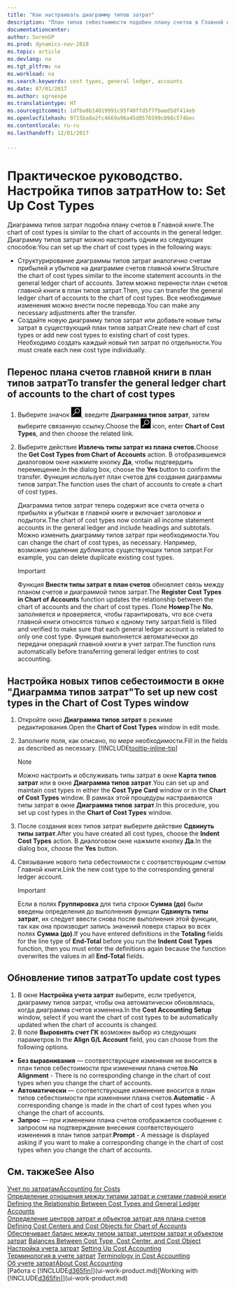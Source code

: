 ```yaml
---
title: "Как настраивать диаграмму типов затрат"
description: "План типов себестоимости подобен плану счетов в Главной книге."
documentationcenter: 
author: SorenGP
ms.prod: dynamics-nav-2018
ms.topic: article
ms.devlang: na
ms.tgt_pltfrm: na
ms.workload: na
ms.search.keywords: cost types, general ledger, accounts
ms.date: 07/01/2017
ms.author: sgroespe
ms.translationtype: HT
ms.sourcegitcommit: 1dfba8b14019991c95f40ffd5f7fbaed5df414eb
ms.openlocfilehash: 9715ba8a2fc4669a96a45d0576599c898c574bec
ms.contentlocale: ru-ru
ms.lasthandoff: 12/01/2017

---
```

# <a name="how-to-set-up-cost-types"></a><span data-ttu-id="d9ac0-103">Практическое руководство. Настройка типов затрат</span><span class="sxs-lookup"><span data-stu-id="d9ac0-103">How to: Set Up Cost Types</span></span>
<span data-ttu-id="d9ac0-104">Диаграмма типов затрат подобна плану счетов в Главной книге.</span><span class="sxs-lookup"><span data-stu-id="d9ac0-104">The chart of cost types is similar to the chart of accounts in the general ledger.</span></span> <span data-ttu-id="d9ac0-105">Диаграмму типов затрат можно настроить одним из следующих способов:</span><span class="sxs-lookup"><span data-stu-id="d9ac0-105">You can set up the chart of cost types in the following ways:</span></span>  

-   <span data-ttu-id="d9ac0-106">Структурирование диаграммы типов затрат аналогично счетам прибылей и убытков на диаграмме счетов главной книги.</span><span class="sxs-lookup"><span data-stu-id="d9ac0-106">Structure the chart of cost types similar to the income statement accounts in the general ledger chart of accounts.</span></span> <span data-ttu-id="d9ac0-107">Затем можно перенести план счетов главной книги в план типов затрат.</span><span class="sxs-lookup"><span data-stu-id="d9ac0-107">Then, you can transfer the general ledger chart of accounts to the chart of cost types.</span></span> <span data-ttu-id="d9ac0-108">Все необходимые изменения можно внести после перевода.</span><span class="sxs-lookup"><span data-stu-id="d9ac0-108">You can make any necessary adjustments after the transfer.</span></span>  
-   <span data-ttu-id="d9ac0-109">Создайте новую диаграмму типов затрат или добавьте новые типы затрат в существующий план типов затрат.</span><span class="sxs-lookup"><span data-stu-id="d9ac0-109">Create new chart of cost types or add new cost types to existing chart of cost types.</span></span> <span data-ttu-id="d9ac0-110">Необходимо создать каждый новый тип затрат по отдельности.</span><span class="sxs-lookup"><span data-stu-id="d9ac0-110">You must create each new cost type individually.</span></span>  

## <a name="to-transfer-the-general-ledger-chart-of-accounts-to-the-chart-of-cost-types"></a><span data-ttu-id="d9ac0-111">Перенос плана счетов главной книги в план типов затрат</span><span class="sxs-lookup"><span data-stu-id="d9ac0-111">To transfer the general ledger chart of accounts to the chart of cost types</span></span>  
1.  <span data-ttu-id="d9ac0-112">Выберите значок ![Поиск страницы или отчета](media/ui-search/search_small.png "Значок поиска страницы или отчета"), введите **Диаграмма типов затрат**, затем выберите связанную ссылку.</span><span class="sxs-lookup"><span data-stu-id="d9ac0-112">Choose the ![Search for Page or Report](media/ui-search/search_small.png "Search for Page or Report icon") icon, enter **Chart of Cost Types**, and then choose the related link.</span></span>  
2.  <span data-ttu-id="d9ac0-113">Выберите действие **Извлечь типы затрат из плана счетов**.</span><span class="sxs-lookup"><span data-stu-id="d9ac0-113">Choose the **Get Cost Types from Chart of Accounts** action.</span></span> <span data-ttu-id="d9ac0-114">В отобразившемся диалоговом окне нажмите кнопку **Да**, чтобы подтвердить перемещение.</span><span class="sxs-lookup"><span data-stu-id="d9ac0-114">In the dialog box, choose the **Yes** button to confirm the transfer.</span></span> <span data-ttu-id="d9ac0-115">Функция использует план счетов для создания диаграммы типов затрат.</span><span class="sxs-lookup"><span data-stu-id="d9ac0-115">The function uses the chart of accounts to create a chart of cost types.</span></span>  

    <span data-ttu-id="d9ac0-116">Диаграмма типов затрат теперь содержит все счета отчета о прибылях и убытках в главной книге и включает заголовки и подытоги.</span><span class="sxs-lookup"><span data-stu-id="d9ac0-116">The chart of cost types now contain all income statement accounts in the general ledger and include headings and subtotals.</span></span> <span data-ttu-id="d9ac0-117">Можно изменить диаграмму типов затрат при необходимости.</span><span class="sxs-lookup"><span data-stu-id="d9ac0-117">You can change the chart of cost types, as necessary.</span></span> <span data-ttu-id="d9ac0-118">Например, возможно удаление дубликатов существующих типов затрат.</span><span class="sxs-lookup"><span data-stu-id="d9ac0-118">For example, you can delete duplicate existing cost types.</span></span>  

    > [!IMPORTANT]  
    >  <span data-ttu-id="d9ac0-119">Функция **Внести типы затрат в план счетов** обновляет связь между планом счетов и диаграммой типов затрат.</span><span class="sxs-lookup"><span data-stu-id="d9ac0-119">The **Register Cost Types in Chart of Accounts** function updates the relationship between the chart of accounts and the chart of cost types.</span></span> <span data-ttu-id="d9ac0-120">Поле **Номер**</span><span class="sxs-lookup"><span data-stu-id="d9ac0-120">The **No.**</span></span> <span data-ttu-id="d9ac0-121">заполняется и проверяется, чтобы гарантировать, что все счета главной книги относятся только к одному типу затрат.</span><span class="sxs-lookup"><span data-stu-id="d9ac0-121">field is filled and verified to make sure that each general ledger account is related to only one cost type.</span></span> <span data-ttu-id="d9ac0-122">Функция выполняется автоматически до передачи операций главной книги в учет затрат.</span><span class="sxs-lookup"><span data-stu-id="d9ac0-122">The function runs automatically before transferring general ledger entries to cost accounting.</span></span>  

## <a name="to-set-up-new-cost-types-in-the-chart-of-cost-types-window"></a><span data-ttu-id="d9ac0-123">Настройка новых типов себестоимости в окне "Диаграмма типов затрат"</span><span class="sxs-lookup"><span data-stu-id="d9ac0-123">To set up new cost types in the Chart of Cost Types window</span></span>  
1.  <span data-ttu-id="d9ac0-124">Откройте окно **Диаграмма типов затрат** в режиме редактирования.</span><span class="sxs-lookup"><span data-stu-id="d9ac0-124">Open the **Chart of Cost Types** window in edit mode.</span></span>  
2.  <span data-ttu-id="d9ac0-125">Заполните поля, как описано, по мере необходимости.</span><span class="sxs-lookup"><span data-stu-id="d9ac0-125">Fill in the fields as described as necessary.</span></span> [!INCLUDE[tooltip-inline-tip](includes/tooltip-inline-tip_md.md)]

    > [!NOTE]  
    >  <span data-ttu-id="d9ac0-126">Можно настроить и обслуживать типы затрат в окне **Карта типов затрат** или в окне **Диаграмма типов затрат**.</span><span class="sxs-lookup"><span data-stu-id="d9ac0-126">You can set up and maintain cost types in either the **Cost Type Card** window or in the **Chart of Cost Types** window.</span></span> <span data-ttu-id="d9ac0-127">В рамках этой процедуры настраиваются типы затрат в окне **Диаграмма типов затрат**.</span><span class="sxs-lookup"><span data-stu-id="d9ac0-127">In this procedure, you set up cost types in the **Chart of Cost Types** window.</span></span>

3.  <span data-ttu-id="d9ac0-128">После создания всех типов затрат выберите действие **Сдвинуть типы затрат**.</span><span class="sxs-lookup"><span data-stu-id="d9ac0-128">After you have created all cost types, choose the **Indent Cost Types** action.</span></span> <span data-ttu-id="d9ac0-129">В диалоговом окне нажмите кнопку **Да**.</span><span class="sxs-lookup"><span data-stu-id="d9ac0-129">In the dialog box, choose the **Yes** button.</span></span>  
4.  <span data-ttu-id="d9ac0-130">Связывание нового типа себестоимости с соответствующим счетом Главной книги.</span><span class="sxs-lookup"><span data-stu-id="d9ac0-130">Link the new cost type to the corresponding general ledger account.</span></span>  

    > [!IMPORTANT]  
    >  <span data-ttu-id="d9ac0-131">Если в полях **Группировка** для типа строки **Сумма (до)** были введены определения до выполнения функции **Сдвинуть типы затрат**, их следует ввести снова после выполнения этой функции, так как она производит запись значений поверх старых во всех полях **Сумма (до)**.</span><span class="sxs-lookup"><span data-stu-id="d9ac0-131">If you have entered definitions in the **Totaling** fields for the line type of **End-Total** before you run the **Indent Cost Types** function, then you must enter the definitions again because the function overwrites the values in all **End-Total** fields.</span></span>  

## <a name="to-update-cost-types"></a><span data-ttu-id="d9ac0-132">Обновление типов затрат</span><span class="sxs-lookup"><span data-stu-id="d9ac0-132">To update cost types</span></span>  
1.  <span data-ttu-id="d9ac0-133">В окне **Настройка учета затрат** выберите, если требуется, диаграмму типов затрат, чтобы она автоматически обновлялась, когда диаграмма счетов изменена.</span><span class="sxs-lookup"><span data-stu-id="d9ac0-133">In the **Cost Accounting Setup** window, select if you want the chart of cost types to be automatically updated when the chart of accounts is changed.</span></span>  
2.  <span data-ttu-id="d9ac0-134">В поле **Выровнять счет ГК** возможен выбор из следующих параметров.</span><span class="sxs-lookup"><span data-stu-id="d9ac0-134">In the **Align G/L Account** field, you can choose from the following options.</span></span>  

- <span data-ttu-id="d9ac0-135">**Без выравнивания** — соответствующее изменение не вносится в план типов себестоимости при изменении плана счетов.</span><span class="sxs-lookup"><span data-stu-id="d9ac0-135">**No Alignment** - There is no corresponding change in the chart of cost types when you change the chart of accounts.</span></span>  
- <span data-ttu-id="d9ac0-136">**Автоматически** — соответствующее изменение вносится в план типов себестоимости при изменении плана счетов.</span><span class="sxs-lookup"><span data-stu-id="d9ac0-136">**Automatic** - A corresponding change is made in the chart of cost types when you change the chart of accounts.</span></span>  
- <span data-ttu-id="d9ac0-137">**Запрос** — при изменении плана счетов отображается сообщение с запросом на подтверждение внесения соответствующего изменения в план типов затрат.</span><span class="sxs-lookup"><span data-stu-id="d9ac0-137">**Prompt** - A message is displayed asking if you want to make a corresponding change in the chart of cost types when you change the chart of accounts.</span></span>  

## <a name="see-also"></a><span data-ttu-id="d9ac0-138">См. также</span><span class="sxs-lookup"><span data-stu-id="d9ac0-138">See Also</span></span>  
[<span data-ttu-id="d9ac0-139">Учет по затратам</span><span class="sxs-lookup"><span data-stu-id="d9ac0-139">Accounting for Costs</span></span>](finance-manage-cost-accounting.md)  
<span data-ttu-id="d9ac0-140">[Определение отношения между типами затрат и счетами главной книги](finance-defining-the-relationship-between-cost-types-and-general-ledger-accounts.md) </span><span class="sxs-lookup"><span data-stu-id="d9ac0-140">[Defining the Relationship Between Cost Types and General Ledger Accounts](finance-defining-the-relationship-between-cost-types-and-general-ledger-accounts.md) </span></span>  
<span data-ttu-id="d9ac0-141">[Определение центров затрат и объектов затрат для плана счетов](finance-defining-cost-centers-and-cost-objects-for-chart-of-accounts.md) </span><span class="sxs-lookup"><span data-stu-id="d9ac0-141">[Defining Cost Centers and Cost Objects for Chart of Accounts](finance-defining-cost-centers-and-cost-objects-for-chart-of-accounts.md) </span></span>  
<span data-ttu-id="d9ac0-142">[Обеспечивает баланс между типом затрат, центром затрат и объектом затрат](finance-balances-between-cost-type-cost-center-and-cost-object.md) </span><span class="sxs-lookup"><span data-stu-id="d9ac0-142">[Balances Between Cost Type, Cost Center, and Cost Object](finance-balances-between-cost-type-cost-center-and-cost-object.md) </span></span>  
<span data-ttu-id="d9ac0-143">[Настройка учета затрат](finance-set-up-cost-accounting.md) </span><span class="sxs-lookup"><span data-stu-id="d9ac0-143">[Setting Up Cost Accounting](finance-set-up-cost-accounting.md) </span></span>  
<span data-ttu-id="d9ac0-144">[Терминология в учете затрат](finance-terminology-in-cost-accounting.md) </span><span class="sxs-lookup"><span data-stu-id="d9ac0-144">[Terminology in Cost Accounting](finance-terminology-in-cost-accounting.md) </span></span>  
[<span data-ttu-id="d9ac0-145">Об учете затрат</span><span class="sxs-lookup"><span data-stu-id="d9ac0-145">About Cost Accounting</span></span>](finance-about-cost-accounting.md)  
<span data-ttu-id="d9ac0-146">[Работа с [!INCLUDE[d365fin](includes/d365fin_md.md)]](ui-work-product.md)</span><span class="sxs-lookup"><span data-stu-id="d9ac0-146">[Working with [!INCLUDE[d365fin](includes/d365fin_md.md)]](ui-work-product.md)</span></span>

